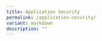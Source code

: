 ```yaml
---
title: Application Security
permalink: /application-security/
variant: markdown
description: ""
---
```

